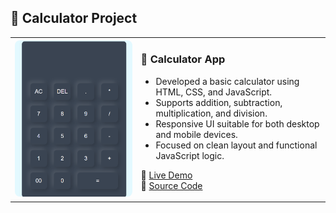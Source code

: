 <h2>🚀 Calculator Project</h2>

<table>
  <tr>
    <td width="40%">
      <a href="https://charan-gurram.github.io/calculator" target="_blank">
        <img src="https://github.com/charan-gurram/calculator/blob/main/Calculator.png?raw=true"
             width="100%" height="250px" style="object-fit: cover; border-radius: 8px;" 
             alt="Calculator Project Thumbnail" />
      </a>
    </td>
    <td width="60%">
      <h3>🧮 Calculator App</h3>
      <ul>
        <li>Developed a basic calculator using HTML, CSS, and JavaScript.</li>
        <li>Supports addition, subtraction, multiplication, and division.</li>
        <li>Responsive UI suitable for both desktop and mobile devices.</li>
        <li>Focused on clean layout and functional JavaScript logic.</li>
      </ul>
      <p>
        🔗 <a href="https://charan-gurram.github.io/calculator" target="_blank">Live Demo</a>  
        <br />
        📂 <a href="https://github.com/charan-gurram/calculator" target="_blank">Source Code</a>
      </p>
    </td>
  </tr>
</table>
